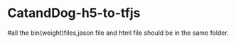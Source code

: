 # CatandDog-h5-to-tfjs

#all the bin(weight)files,jason file and html file should be in the same folder.
